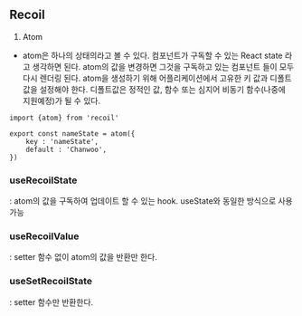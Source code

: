 ## Recoil


1. Atom 
- atom은 하나의 상태의라고 볼 수 있다. 컴포넌트가 구독할 수 있는 React state
라고 생각하면 된다. atom의 값을 변경하면 그것을 구독하고 있는 컴포넌트 들이 모두 
다시 렌더링 된다. atom을 생성하기 위해 어플리케이션에서 고유한 키 값과 디폴트
값을 설정해야 한다. 디폴트값은 정적인 값, 함수 또는 심지어 비동기 함수(나중에 지원예정)가 될 수 있다.


```tsx
import {atom} from 'recoil'

export const nameState = atom({
    key : 'nameState',
    default : 'Chanwoo',
})
```

### useRecoilState
: atom의 값을 구독하여 업데이트 할 수 있는 hook. useState와 동일한 방식으로 사용가능

### useRecoilValue 
: setter 함수 없이 atom의 값을 반환만 한다.

### useSetRecoilState 
: setter 함수만 반환한다. 

